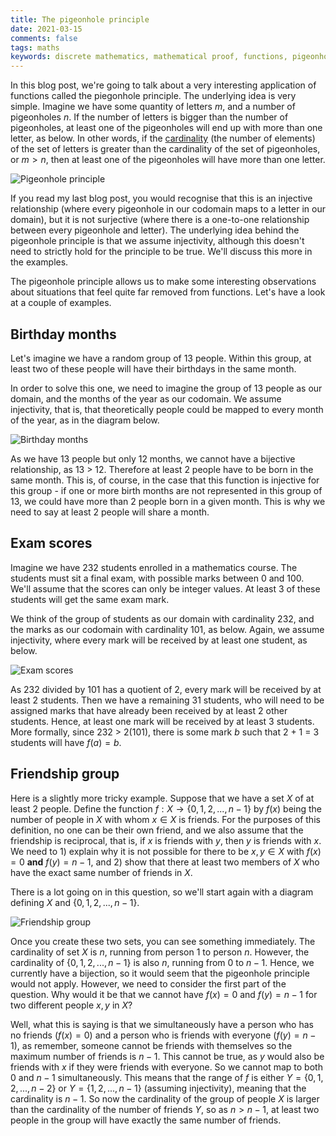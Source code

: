 ```yaml
---
title: The pigeonhole principle
date: 2021-03-15  
comments: false  
tags: maths
keywords: discrete mathematics, mathematical proof, functions, pigeonhole principle
---
```


In this blog post, we're going to talk about a very interesting application of functions called the piegonhole principle. The underlying idea is very simple. Imagine we have some quantity of letters $m$, and a number of pigeonholes $n$. If the number of letters is bigger than the number of pigeonholes, at least one of the pigeonholes will end up with more than one letter, as below. In other words, if the [cardinality](https://en.wikipedia.org/wiki/Cardinality) (the number of elements) of the set of letters is greater than the cardinality of the set of pigeonholes, or $m > n$, then at least one of the pigeonholes will have more than one letter.

<img src="/figure/pigeonhole_principle_1.png" title="Pigeonhole principle" style="display: block; margin: auto;" />

If you read my last blog post, you would recognise that this is an injective relationship (where every pigeonhole in our codomain maps to a letter in our domain), but it is not surjective (where there is a one-to-one relationship between every pigeonhole and letter). The underlying idea behind the pigeonhole principle is that we assume injectivity, although this doesn't need to strictly hold for the principle to be true. We'll discuss this more in the examples.

The pigeonhole principle allows us to make some interesting observations about situations that feel quite far removed from functions. Let's have a look at a couple of examples.

## Birthday months

Let's imagine we have a random group of 13 people. Within this group, at least two of these people will have their birthdays in the same month.

In order to solve this one, we need to imagine the group of 13 people as our domain, and the months of the year as our codomain. We assume injectivity, that is, that theoretically people could be mapped to every month of the year, as in the diagram below. 

<img src="/figure/pigeonhole_principle_2.png" title="Birthday months" style="display: block; margin: auto;" />

As we have 13 people but only 12 months, we cannot have a bijective relationship, as 13 > 12. Therefore at least 2 people have to be born in the same month. This is, of course, in the case that this function is injective for this group - if one or more birth months are not represented in this group of 13, we could have more than 2 people born in a given month. This is why we need to say at least 2 people will share a month.

## Exam scores

Imagine we have 232 students enrolled in a mathematics course. The students must sit a final exam, with possible marks between 0 and 100. We'll assume that the scores can only be integer values. At least 3 of these students will get the same exam mark.

We think of the group of students as our domain with cardinality 232, and the marks as our codomain with cardinality 101, as below. Again, we assume injectivity, where every mark will be received by at least one student, as below.

<img src="/figure/pigeonhole_principle_3.png" title="Exam scores" style="display: block; margin: auto;" />

As 232 divided by 101 has a quotient of 2, every mark will be received by at least 2 students. Then we have a remaining 31 students, who will need to be assigned marks that have already been received by at least 2 other students. Hence, at least one mark will be received by at least 3 students. More formally, since 232 > 2(101), there is some mark $b$ such that 2 + 1 = 3 students will have $f(a) = b$.

## Friendship group

Here is a slightly more tricky example. Suppose that we have a set $X$ of at least 2 people. Define the function $f: X \rightarrow \{0, 1, 2, ..., n -1\}$ by $f(x)$ being the number of people in $X$ with whom $x \in X$ is friends. For the purposes of this definition, no one can be their own friend, and we also assume that the friendship is reciprocal, that is, if $x$ is friends with $y$, then $y$ is friends with $x$. We need to 1) explain why it is not possible for there to be $x, y \in X$ with $f(x) = 0$ **and** $f(y) = n - 1$, and 2) show that there at least two members of $X$ who have the exact same number of friends in $X$.

There is a lot going on in this question, so we'll start again with a diagram defining $X$ and $\{0, 1, 2, ..., n - 1\}$.

<img src="/figure/pigeonhole_principle_4.png" title="Friendship group" style="display: block; margin: auto;" />

Once you create these two sets, you can see something immediately. The cardinality of set $X$ is $n$, running from person 1 to person $n$. However, the cardinality of $\{0, 1, 2, ..., n -1\}$ is also $n$, running from 0 to $n - 1$. Hence, we currently have a bijection, so it would seem that the pigeonhole principle would not apply. However, we need to consider the first part of the question. Why would it be that we cannot have $f(x) = 0$ and $f(y) = n-1$ for two different people $x, y$ in $X$?

Well, what this is saying is that we simultaneously have a person who has no friends ($f(x) = 0$) and a person who is friends with everyone ($f(y) = n - 1$), as remember, someone cannot be friends with themselves so the maximum number of friends is $n - 1$. This cannot be true, as $y$ would also be friends with $x$ if they were friends with everyone. So we cannot map to both 0 and $n - 1$ simultaneously. This means that the range of $f$ is either $Y = \{0, 1, 2, ..., n -2\}$ or $Y = \{1, 2, ..., n -1\}$ (assuming injectivity), meaning that the cardinality is $n - 1$. So now the cardinality of the group of people $X$ is larger than the cardinality of the number of friends $Y$, so as $n > n - 1$, at least two people in the group will have exactly the same number of friends.











